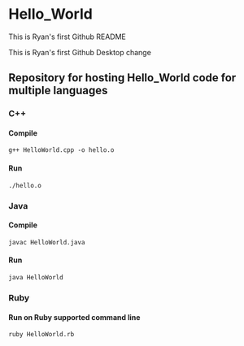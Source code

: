 # Hello_World

This is Ryan's first Github README

This is Ryan's first Github Desktop change

## Repository for hosting Hello_World code for multiple languages

### C++

#### Compile

    g++ HelloWorld.cpp -o hello.o

#### Run

    ./hello.o

### Java

#### Compile

    javac HelloWorld.java

#### Run

    java HelloWorld

### Ruby

#### Run on Ruby supported command line

    ruby HelloWorld.rb
